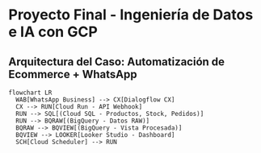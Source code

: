 # Proyecto Final - Ingeniería de Datos e IA con GCP

## **Arquitectura del Caso: Automatización de Ecommerce + WhatsApp**

```mermaid
flowchart LR
  WAB[WhatsApp Business] --> CX[Dialogflow CX]
  CX --> RUN[Cloud Run - API Webhook]
  RUN --> SQL[(Cloud SQL - Productos, Stock, Pedidos)]
  RUN --> BQRAW[(BigQuery - Datos RAW)]
  BQRAW --> BQVIEW[(BigQuery - Vista Procesada)]
  BQVIEW --> LOOKER[Looker Studio - Dashboard]
  SCH[Cloud Scheduler] --> RUN
```
